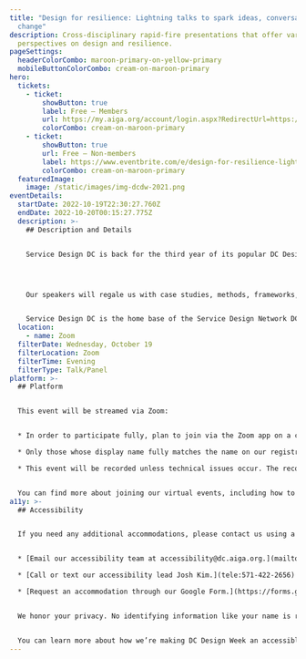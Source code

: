```yaml
---
title: "Design for resilience: Lightning talks to spark ideas, conversation, and
  change"
description: Cross-disciplinary rapid-fire presentations that offer various
  perspectives on design and resilience.
pageSettings:
  headerColorCombo: maroon-primary-on-yellow-primary
  mobileButtonColorCombo: cream-on-maroon-primary
hero:
  tickets:
    - ticket:
        showButton: true
        label: Free — Members
        url: https://my.aiga.org/account/login.aspx?RedirectUrl=https://ikit.aiga.org/ikit_national_util/ikit-national-util-sso-redirect/?state=https%3A%2F%2Fdc.aiga.org%2F%3Fpost_type%3Dikit_event%26p%3D452157%26redirect_source%3Deventbrite_register
        colorCombo: cream-on-maroon-primary
    - ticket:
        showButton: true
        url: Free — Non-members
        label: https://www.eventbrite.com/e/design-for-resilience-lightning-talks-to-spark-ideas-conversation-and-ch-tickets-425451566087
        colorCombo: cream-on-maroon-primary
  featuredImage:
    image: /static/images/img-dcdw-2021.png
eventDetails:
  startDate: 2022-10-19T22:30:27.760Z
  endDate: 2022-10-20T00:15:27.775Z
  description: >-
    ## Description and Details


    Service Design DC is back for the third year of its popular DC Design Week lightning talks! Join us for a series of cross-disciplinary, rapid-fire presentations that will showcase unique perspectives on the notion of resilience — and how design inherently fosters quicker, more successful recovery from adversity for individuals and communities. 




    Our speakers will regale us with case studies, methods, frameworks, and philosophies that we’re sure will inspire new ideas and ways of thinking about your own work. As always, there will be ample time for Q&A and discussion.


    Service Design DC is the home base of the Service Design Network DC chapter, with more than 1,500 designers and design leaders dedicated to advancing the practice of service design and empowering each other  through learning, connection, and inspiration. Join us at [meetup.com/ServiceDesignDC](http://meetup.com/ServiceDesignDC).
  location:
    - name: Zoom
  filterDate: Wednesday, October 19
  filterLocation: Zoom
  filterTime: Evening
  filterType: Talk/Panel
platform: >-
  ## Platform


  This event will be streamed via Zoom:


  * In order to participate fully, plan to join via the Zoom app on a computer, tablet, or mobile device with enough bandwidth to support viewing video.

  * Only those whose display name fully matches the name on our registration list will be admitted from the waiting room, to ensure only those who have registered for the event are able to attend — and to create space for intimate conversations.

  * This event will be recorded unless technical issues occur. The recordings will be shared in the AIGA DC recordings archive for AIGA members to rewatch or catch up on at a later date. If you’re not an AIGA Member, you can register for a membership on [the AIGA Membership website.](https://www.aiga.org/membership-community/aiga-membership/)


  You can find more about joining our virtual events, including how to connect, directions to troubleshoot, and information about our refund policy in our [FAQ](http://localhost:8080/faq/).
a11y: >-
  ## Accessibility


  If you need any additional accommodations, please contact us using a method that works best for you:


  * [Email our accessibility team at accessibility@dc.aiga.org.](mailto:accessibility@dc.aiga.org)

  * [Call or text our accessibility lead Josh Kim.](tele:571-422-2656)

  * [Request an accommodation through our Google Form.](https://forms.gle/VTys8LzewYs2isUm7)


  We honor your privacy. No identifying information like your name is required to request an accommodation, and all details will be deleted once completed.


  You can learn more about how we’re making DC Design Week an accessible experience by visiting our [accessibility statement](http://localhost:8080/accessibility/).
---
```

